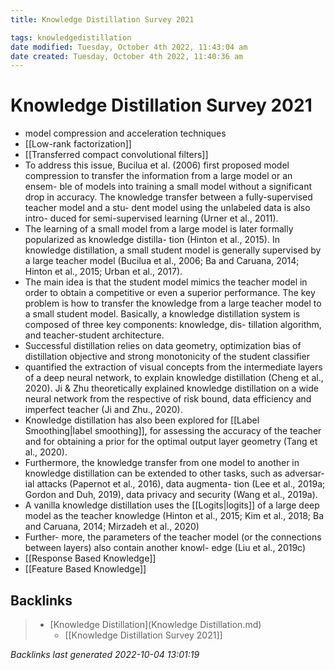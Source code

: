 ```yaml
---
title: Knowledge Distillation Survey 2021

tags: knowledgedistillation 
date modified: Tuesday, October 4th 2022, 11:43:04 am
date created: Tuesday, October 4th 2022, 11:40:36 am
---
```


# Knowledge Distillation Survey 2021
- model compression and acceleration techniques
- [[Low-rank factorization]]
- [[Transferred compact convolutional filters]]
- To address this issue, Bucilua et al. (2006) first proposed model compression to transfer the information from a large model or an ensem- ble of models into training a small model without a significant drop in accuracy. The knowledge transfer between a fully-supervised teacher model and a stu- dent model using the unlabeled data is also intro- duced for semi-supervised learning (Urner et al., 2011).
- The learning of a small model from a large model is later formally popularized as knowledge distilla- tion (Hinton et al., 2015). In knowledge distillation, a small student model is generally supervised by a large teacher model (Bucilua et al., 2006; Ba and Caruana, 2014; Hinton et al., 2015; Urban et al., 2017).
- The main idea is that the student model mimics the teacher model in order to obtain a competitive or even a superior performance. The key problem is how to transfer the knowledge from a large teacher model to a small student model. Basically, a knowledge distillation system is composed of three key components: knowledge, dis- tillation algorithm, and teacher-student architecture.
- Successful distillation relies on data geometry, optimization bias of distillation objective and strong monotonicity of the student classifier
- quantified the extraction of visual concepts from the intermediate layers of a deep neural network, to explain knowledge distillation (Cheng et al., 2020). Ji & Zhu theoretically explained knowledge distillation on a wide neural network from the respective of risk bound, data efficiency and imperfect teacher (Ji and Zhu., 2020).
- Knowledge distillation has also been explored for [[Label Smoothing|label smoothing]], for assessing the accuracy of the teacher and for obtaining a prior for the optimal output layer geometry (Tang et al., 2020).
- Furthermore, the knowledge transfer from one model to another in knowledge distillation can be extended to other tasks, such as adversar- ial attacks (Papernot et al., 2016), data augmenta- tion (Lee et al., 2019a; Gordon and Duh, 2019), data privacy and security (Wang et al., 2019a).
- A vanilla knowledge distillation uses the [[Logits|logits]] of a large deep model as the teacher knowledge (Hinton et al., 2015; Kim et al., 2018; Ba and Caruana, 2014; Mirzadeh et al., 2020)
- Further- more, the parameters of the teacher model (or the connections between layers) also contain another knowl- edge (Liu et al., 2019c)
- [[Response Based Knowledge]]
- [[Feature Based Knowledge]]

## Backlinks

> - [Knowledge Distillation](Knowledge Distillation.md)
>   - [[Knowledge Distillation Survey 2021]]

_Backlinks last generated 2022-10-04 13:01:19_
